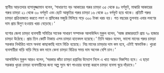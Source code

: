 স্থানীয় আড়তদার হাসানুজ্জামান বলেন, ‘সাধারণত বড় আকারের গরুর চামড়া ৩৫ থেকে ৪০ বর্গফুট, মাঝারি আকারের গরুর চামড়া ২১ থেকে ৩০ বর্গফুট এবং ছোট আকৃতির গরুর চামড়া ১৬ থেকে ২০ বর্গফুট হয়ে থাকে। প্রতিটি গরুর চামড়া প্রক্রিয়াজাত করতে লবণ ও শ্রমিকের মজুরি মিলিয়ে গড়ে ৩০০ টাকা খরচ হয়। গত বছরের তুলনায় এবার লবণের দাম প্রায় দ্বিগুণ হওয়ায় খরচ বেড়েছে।’

যশোর জেলা চামড়া ব্যবসায়ী সমিতির সাবেক সাধারণ সম্পাদক আলাউদ্দিন মুকুল বলেন, ‘আজ রাজারহাটে প্রায় ৭০ হাজার চামড়া উঠেছে। প্রায় তিন কোটি টাকায় এসব চামড়া হাতবদল হয়েছে।’ তিনি আরও বলেন, ভালো মানের গরুর চামড়া সরকার নির্ধারিত দামে অথবা কাছাকাছি দামে বিক্রি হয়েছে। নিম্ন মানের চামড়ার দাম কম হবে, এটাই স্বাভাবিক। খুচরা ব্যবসায়ীরা বাড়ি বাড়ি গিয়ে কম দামে কেনা চামড়া বিক্রির সময় দাম অনেক বেশি চান।’

আলাউদ্দিন মুকুল আরও বলেন, ‘সরকার কাঁচা চামড়া রপ্তানির উদ্যোগ নিলে এ খাত আরও বিকশিত হবে। এ ছাড়া সরকার খুচরা চামড়া ব্যবসায়ীদের জন্য অল্প সুদে ঋণ পাওয়ার ব্যবস্থা করলে চামড়া ব্যবসা ঘুরে দাঁড়াবে।’
